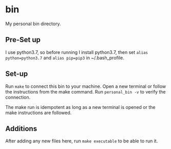 # bin
My personal bin directory.


## Pre-Set up
I use python3.7, so before running I install python3.7, then set
`alias python=python3.7` and `alias pip=pip3` in ~/.bash_profile.

## Set-up
Run `make` to connect this bin to your machine.
Open a new terminal or follow the instructions from the make command.
Run `personal_bin -v` to verify the connection.

The make run is idempotent as long as a new terminal is opened or the make instructions are followed.

## Additions
After adding any new files here, run `make executable` to be able to run it.
